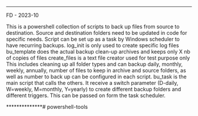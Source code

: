**************
FD - 2023-10

This is a powershell collection of scripts to back up files from source to destination.
Source and destination folders need to be updated in code for specific needs.
Script can be set up as a task by Windows scheduler to have recurring backups.
log_init is only used to create specific log files
bu_template does the actual backup
clean-up archives and keeps only X nb of copies of files
create_files is a text file creator used for test purpose only
This includes cleaning up all folder types and can backup daily, monthly, weekly, annually, number of files to keep in archive and source folders, as well as number to back up can be configured in each script.
bu_task is the main script that calls the others. It receive a switch parameter (D-daily, W=weekly, M=monthly, Y=yearly) to create different backup folders and different triggers. This can be passed on form the task scheduler.

**************# powershell-tools
